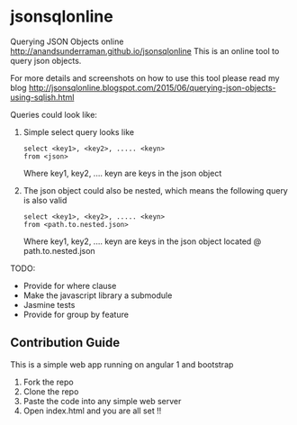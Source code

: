 # jsonsqlonline
Querying JSON Objects online
http://anandsunderraman.github.io/jsonsqlonline
This is an online tool to query json objects.

For more details and screenshots on how to use this tool please read my blog http://jsonsqlonline.blogspot.com/2015/06/querying-json-objects-using-sqlish.html

Queries could look like:

1. Simple select query looks like

   ````
   select <key1>, <key2>, ..... <keyn> 
   from <json>
   ````
   Where key1, key2, .... keyn are keys in the json object

2. The json object could also be nested, which means the following query is also valid

   ````
   select <key1>, <key2>, ..... <keyn> 
   from <path.to.nested.json>
   ````
   Where key1, key2, .... keyn are keys in the json object located @ path.to.nested.json

TODO:

* Provide for where clause
* Make the javascript library a submodule
* Jasmine tests
* Provide for group by feature

## Contribution Guide

This is a simple web app running on angular 1 and bootstrap

1. Fork the repo
2. Clone the repo
3. Paste the code into any simple web server
4. Open index.html and you are all set !!
